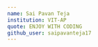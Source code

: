```yaml
---
name: Sai Pavan Teja 
institution: VIT-AP	
quote: ENJOY WITH CODING	
github_user: saipavanteja17
---
```

